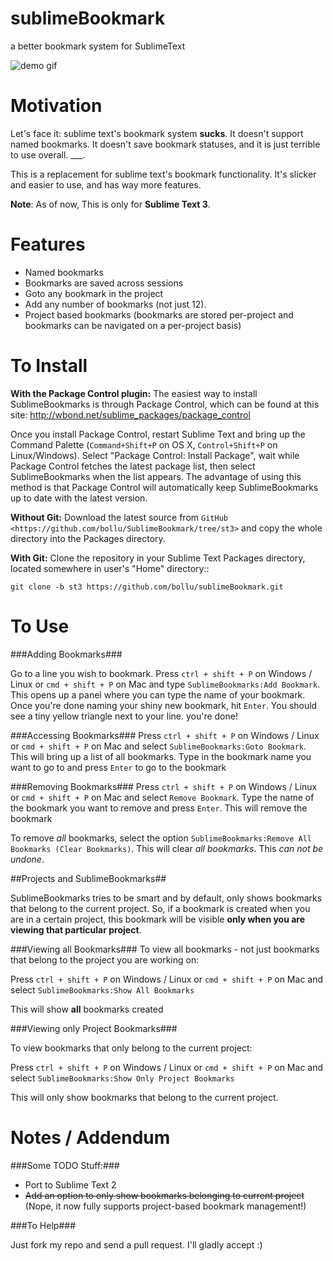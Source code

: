 sublimeBookmark
===============

a better bookmark system for SublimeText

![demo gif](http://i.imgur.com/gtjChPG.gif)

Motivation
==========

Let's face it: sublime text's bookmark system __sucks__. __<rant>__ It doesn't support named bookmarks. It doesn't save bookmark statuses, and it is just terrible to use overall. __</rant>_.

This is a replacement for sublime text's bookmark functionality. It's slicker and easier to use, and has way more features. 

**Note**: As of now, This is only for **Sublime Text 3**.


Features
========

* Named bookmarks
* Bookmarks are saved across sessions
* Goto any bookmark in the project
* Add any number of bookmarks (not just 12).
* Project based bookmarks (bookmarks are stored per-project and bookmarks can be navigated on a per-project basis)

To Install
==========

<!-- this is copy-pasted from sublimeCodeIntel. Thanks for the great description! -->

**With the Package Control plugin:** The easiest way to install SublimeBookmarks is through Package Control, which can be found at this site: http://wbond.net/sublime_packages/package_control

Once you install Package Control, restart Sublime Text and bring up the Command Palette (``Command+Shift+P`` on OS X, ``Control+Shift+P`` on Linux/Windows). Select "Package Control: Install Package", wait while Package Control fetches the latest package list, then select SublimeBookmarks when the list appears. The advantage of using this method is that Package Control will automatically keep SublimeBookmarks up to date with the latest version.



**Without Git:** Download the latest source from `GitHub <https://github.com/bollu/SublimeBookmark/tree/st3>` and copy the whole directory into the Packages directory.

**With Git:** Clone the repository in your Sublime Text Packages directory, located somewhere in user's "Home" directory::

	git clone -b st3 https://github.com/bollu/sublimeBookmark.git

To Use
======

###Adding Bookmarks###

Go to a line you wish to bookmark. Press ```ctrl + shift + P``` on Windows / Linux or ```cmd + shift + P``` on Mac and type ```SublimeBookmarks:Add Bookmark```. This opens up a panel where you can type the name of your bookmark. Once you're done naming your shiny new bookmark, hit ```Enter```. You should see a tiny yellow triangle next to your line. you're done!


###Accessing Bookmarks###
Press ```ctrl + shift + P```  on Windows / Linux or ```cmd + shift + P``` on Mac and select ```SublimeBookmarks:Goto Bookmark```. This will bring up a list of all bookmarks. Type in the bookmark name you want to go to and press ```Enter``` to go to the bookmark 


###Removing Bookmarks###
Press ```ctrl + shift + P```  on Windows / Linux or ```cmd + shift + P``` on Mac and select ```Remove Bookmark```. Type the name of the bookmark you want to remove and press ```Enter```. This will remove the bookmark

To remove _all_ bookmarks, select the option ```SublimeBookmarks:Remove All Bookmarks (Clear Bookmarks)```. This will clear _all bookmarks_. This _can not be undone_.  

##Projects and SublimeBookmarks##

SublimeBookmarks tries to be smart and by default, only shows bookmarks that belong to the current project. So, if a bookmark is created when you are in a certain project, this bookmark will be visible __only when you are viewing that particular project__.

###Viewing all Bookmarks###
To view all bookmarks - not just bookmarks that belong to the project you are working on:

 Press ```ctrl + shift + P```  on Windows / Linux or ```cmd + shift + P``` on Mac and select ```SublimeBookmarks:Show All Bookmarks```

 This will show __all__ bookmarks created

 ###Viewing only Project Bookmarks###

To view bookmarks that only belong to the current project:

 Press ```ctrl + shift + P```  on Windows / Linux or ```cmd + shift + P``` on Mac and select ```SublimeBookmarks:Show Only Project Bookmarks```

This will only show bookmarks that belong to the current project.

Notes / Addendum
================

###Some TODO Stuff:###

* Port to Sublime Text 2
* <del>Add an option to only show bookmarks belonging to current project </del>   (Nope, it now fully supports project-based bookmark management!)


###To Help###

Just fork my repo and send a pull request. I'll gladly accept :)

